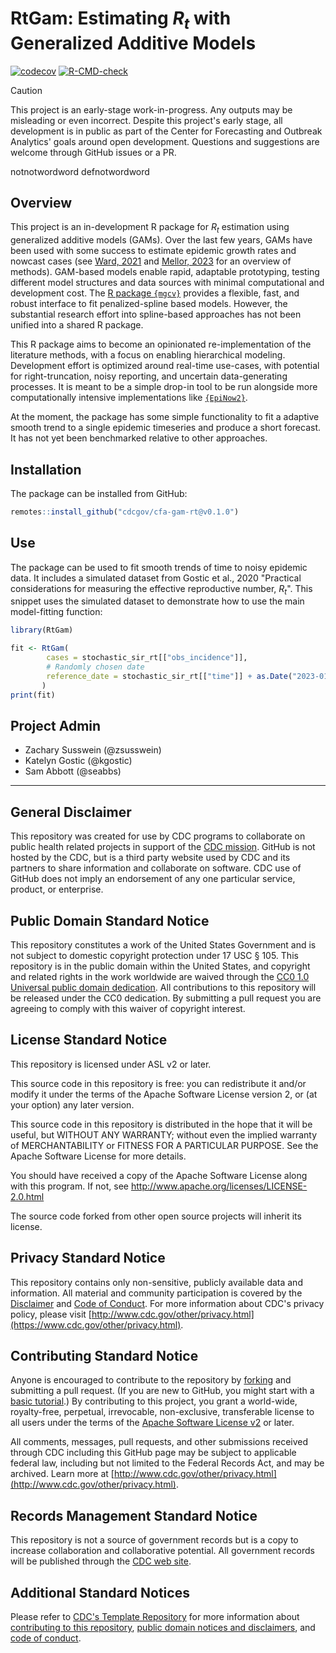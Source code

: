 # RtGam: Estimating $R_t$ with Generalized Additive Models

[![codecov](https://codecov.io/gh/CDCgov/cfa-gam-rt/graph/badge.svg?token=78QNZW20IW)](https://codecov.io/gh/CDCgov/cfa-gam-rt)
[![R-CMD-check](https://github.com/CDCgov/cfa-gam-rt/actions/workflows/R-CMD-check.yaml/badge.svg)](https://github.com/CDCgov/cfa-gam-rt/actions/workflows/R-CMD-check.yaml)

> [!CAUTION]
> This project is an early-stage work-in-progress. Any outputs may be misleading or even incorrect. Despite this project's early stage, all development is in public as part of the Center for Forecasting and Outbreak Analytics' goals around open development. Questions and suggestions are welcome through GitHub issues or a PR.

notnotwordword
defnotwordword

## Overview

This project is an in-development R package for $R_t$ estimation using generalized additive models (GAMs).
Over the last few years, GAMs have been used with some success to estimate epidemic growth rates and nowcast cases (see [Ward, 2021](https://doi.org/10.1136/bmjopen-2021-056636) and [Mellor, 2023](https://doi.org/10.1038/s43856-023-00424-4) for an overview of methods).
GAM-based models enable rapid, adaptable prototyping, testing different model structures and data sources with minimal computational and development cost.
The [R package `{mgcv}`](https://cran.r-project.org/web/packages/mgcv/index.html) provides a flexible, fast, and robust interface to fit penalized-spline based models.
However, the substantial research effort into spline-based approaches has not been unified into a shared R package.

This R package aims to become an opinionated re-implementation of the literature methods, with a focus on enabling hierarchical modeling.
Development effort is optimized around real-time use-cases, with potential for right-truncation, noisy reporting, and uncertain data-generating processes.
It is meant to be a simple drop-in tool to be run alongside more computationally intensive implementations like [`{EpiNow2}`](https://github.com/epiforecasts/EpiNow2).

At the moment, the package has some simple functionality to fit a adaptive smooth trend to a single epidemic timeseries and produce a short forecast.
It has not yet been benchmarked relative to other approaches.

## Installation

The package can be installed from GitHub:

```r
remotes::install_github("cdcgov/cfa-gam-rt@v0.1.0")
```

## Use

The package can be used to fit smooth trends of time to noisy epidemic data.
It includes a simulated dataset from Gostic et al., 2020 "Practical considerations for measuring the effective reproductive number, $R_t$".
This snippet uses the simulated dataset to demonstrate how to use the main model-fitting function:

```r
library(RtGam)

fit <- RtGam(
        cases = stochastic_sir_rt[["obs_incidence"]],
        # Randomly chosen date
        reference_date = stochastic_sir_rt[["time"]] + as.Date("2023-01-01")
       )
print(fit)
```

## Project Admin

- Zachary Susswein (@zsusswein)
- Katelyn Gostic (@kgostic)
- Sam Abbott (@seabbs)

------------------------------------------------------------------------------------

## General Disclaimer
This repository was created for use by CDC programs to collaborate on public health related projects in support of the [CDC mission](https://www.cdc.gov/about/organization/mission.htm).  GitHub is not hosted by the CDC, but is a third party website used by CDC and its partners to share information and collaborate on software. CDC use of GitHub does not imply an endorsement of any one particular service, product, or enterprise.

## Public Domain Standard Notice
This repository constitutes a work of the United States Government and is not
subject to domestic copyright protection under 17 USC § 105. This repository is in
the public domain within the United States, and copyright and related rights in
the work worldwide are waived through the [CC0 1.0 Universal public domain dedication](https://creativecommons.org/publicdomain/zero/1.0/).
All contributions to this repository will be released under the CC0 dedication. By
submitting a pull request you are agreeing to comply with this waiver of
copyright interest.

## License Standard Notice
This repository is licensed under ASL v2 or later.

This source code in this repository is free: you can redistribute it and/or modify it under
the terms of the Apache Software License version 2, or (at your option) any
later version.

This source code in this repository is distributed in the hope that it will be useful, but WITHOUT ANY
WARRANTY; without even the implied warranty of MERCHANTABILITY or FITNESS FOR A
PARTICULAR PURPOSE. See the Apache Software License for more details.

You should have received a copy of the Apache Software License along with this
program. If not, see http://www.apache.org/licenses/LICENSE-2.0.html

The source code forked from other open source projects will inherit its license.

## Privacy Standard Notice
This repository contains only non-sensitive, publicly available data and
information. All material and community participation is covered by the
[Disclaimer](https://github.com/CDCgov/template/blob/master/DISCLAIMER.md)
and [Code of Conduct](https://github.com/CDCgov/template/blob/master/code-of-conduct.md).
For more information about CDC's privacy policy, please visit [http://www.cdc.gov/other/privacy.html](https://www.cdc.gov/other/privacy.html).

## Contributing Standard Notice
Anyone is encouraged to contribute to the repository by [forking](https://help.github.com/articles/fork-a-repo)
and submitting a pull request. (If you are new to GitHub, you might start with a
[basic tutorial](https://help.github.com/articles/set-up-git).) By contributing
to this project, you grant a world-wide, royalty-free, perpetual, irrevocable,
non-exclusive, transferable license to all users under the terms of the
[Apache Software License v2](http://www.apache.org/licenses/LICENSE-2.0.html) or
later.

All comments, messages, pull requests, and other submissions received through
CDC including this GitHub page may be subject to applicable federal law, including but not limited to the Federal Records Act, and may be archived. Learn more at [http://www.cdc.gov/other/privacy.html](http://www.cdc.gov/other/privacy.html).

## Records Management Standard Notice
This repository is not a source of government records but is a copy to increase
collaboration and collaborative potential. All government records will be
published through the [CDC web site](http://www.cdc.gov).

## Additional Standard Notices
Please refer to [CDC's Template Repository](https://github.com/CDCgov/template)
for more information about [contributing to this repository](https://github.com/CDCgov/template/blob/master/CONTRIBUTING.md),
[public domain notices and disclaimers](https://github.com/CDCgov/template/blob/master/DISCLAIMER.md),
and [code of conduct](https://github.com/CDCgov/template/blob/master/code-of-conduct.md).
